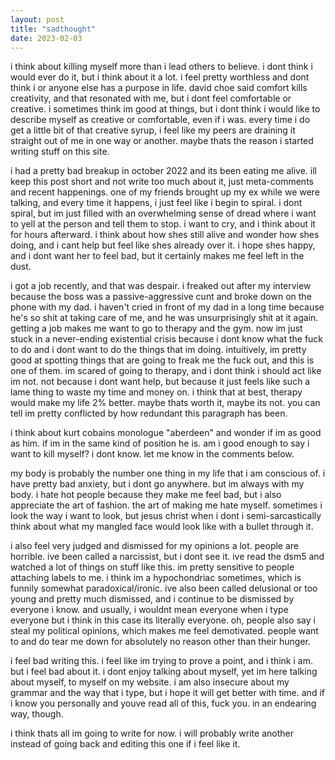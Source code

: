 ```yaml
---
layout: post
title: "sadthought"
date: 2023-02-03
---
```


i think about killing myself more than i lead others to believe. i dont think i would ever do it, but i think about it a lot. i feel pretty worthless and dont think i or anyone else has a purpose in life. david choe said comfort kills creativity, and that resonated with me, but i dont feel comfortable or creative. i sometimes think im good at things, but i dont think i would like to describe myself as creative or comfortable, even if i was. every time i do get a little bit of that creative syrup, i feel like my peers are draining it straight out of me in one way or another. maybe thats the reason i started writing stuff on this site. 

i had a pretty bad breakup in october 2022 and its been eating me alive. ill keep this post short and not write too much about it, just meta-comments and recent happenings. one of my friends brought up my ex while we were talking, and every time it happens, i just feel like i begin to spiral. i dont spiral, but im just filled with an overwhelming sense of dread where i want to yell at the person and tell them to stop. i want to cry, and i think about it for hours afterward. i think about how shes still alive and wonder how shes doing, and i cant help but feel like shes already over it. i hope shes happy, and i dont want her to feel bad, but it certainly makes me feel left in the dust.

i got a job recently, and that was despair. i freaked out after my interview because the boss was a passive-aggressive cunt and broke down on the phone with my dad. i haven't cried in front of my dad in a long time because he's so shit at taking care of me, and he was unsurprisingly shit at it again. getting a job makes me want to go to therapy and the gym. now im just stuck in a never-ending existential crisis because i dont know what the fuck to do and i dont want to do the things that im doing. intuitively, im pretty good at spotting things that are going to freak me the fuck out, and this is one of them. im scared of going to therapy, and i dont think i should act like im not. not because i dont want help, but because it just feels like such a lame thing to waste my time and money on. i think that at best, therapy would make my life 2% better. maybe thats worth it, maybe its not. you can tell im pretty conflicted by how redundant this paragraph has been.

i think about kurt cobains monologue "aberdeen" and wonder if im as good as him. if im in the same kind of position he is. am i good enough to say i want to kill myself? i dont know. let me know in the comments below.

my body is probably the number one thing in my life that i am conscious of. i have pretty bad anxiety, but i dont go anywhere. but im always with my body. i hate hot people because they make me feel bad, but i also appreciate the art of fashion. the art of making me hate myself. sometimes i look the way i want to look, but jesus christ when i dont i semi-sarcastically think about what my mangled face would look like with a bullet through it.

i also feel very judged and dismissed for my opinions a lot. people are horrible. ive been called a narcissist, but i dont see it. ive read the dsm5 and watched a lot of things on stuff like this. im pretty sensitive to people attaching labels to me. i think im a hypochondriac sometimes, which is funnily somewhat paradoxical/ironic. ive also been called delusional or too young and pretty much dismissed, and i continue to be dismissed by everyone i know. and usually, i wouldnt mean everyone when i type everyone but i think in this case its literally everyone. oh, people also say i steal my political opinions, which makes me feel demotivated. people want to and do tear me down for absolutely no reason other than their hunger.

i feel bad writing this. i feel like im trying to prove a point, and i think i am. but i feel bad about it. i dont enjoy talking about myself, yet im here talking about myself, to myself on my website. i am also insecure about my grammar and the way that i type, but i hope it will get better with time. and if i know you personally and youve read all of this, fuck you. in an endearing way, though.

i think thats all im going to write for now. i will probably write another instead of going back and editing this one if i feel like it.
